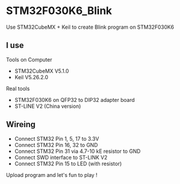 # STM32F030K6_Blink

Use STM32CubeMX + Keil to create Blink program on STM32F030K6

## I use

Tools on Computer

 * STM32CubeMX V5.1.0
 * Keil V5.26.2.0
 
Real tools

 * STM32F030K6 on QFP32 to DIP32 adapter board
 * ST-LINE V2 (China version)
 
## Wireing

 * Connect STM32 Pin 1, 5, 17 to 3.3V
 * Connect STM32 Pin 16, 32 to GND
 * Connect STM32 Pin 31 via 4.7-10 kE resistor to GND
 * Connect SWD interface to ST-LINK V2
 * Connect STM32 Pin 15 to LED (with resistor)
 
Upload program and let's fun to play !
 

